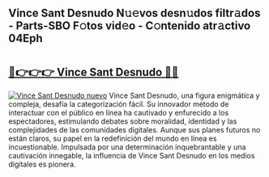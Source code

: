 ## Vince Sant Desnudo N𝚞𝚎vos desn𝚞dos filtr𝚊dos - Parts-SBO F𝚘tos vid𝚎o - C𝚘ntenido atr𝚊ctivo 04Eph

# <h2><a href="http://mba19cc.tromn.icu/?c=Vince+Sant+Desnudo">🔗👉👉👉 Vince Sant Desnudo 🔗🔗</a></h2>

[![Vince Sant Desnudo nuevo](https://i.imgur.com/pEAQMta.gif)](http://mba19cc.tromn.icu/?c=Vince+Sant+Desnudo)
Vince Sant Desnudo, una figura enigmática y compleja, desafía la categorización fácil. Su innovador método de interactuar con el público en línea ha cautivado y enfurecido a los espectadores, estimulando debates sobre moralidad, identidad y las complejidades de las comunidades digitales. Aunque sus planes futuros no están claros, su papel en la redefinición del mundo en línea es incuestionable. Impulsada por una determinación inquebrantable y una cautivación innegable, la influencia de Vince Sant Desnudo en los medios digitales es pionera.
